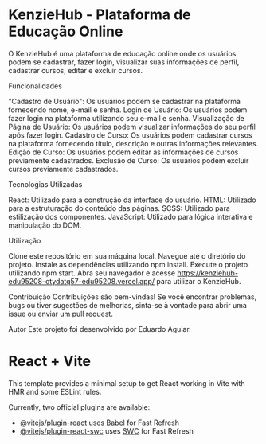 # KenzieHub - Plataforma de Educação Online

O KenzieHub é uma plataforma de educação online onde os usuários podem se cadastrar, fazer login, visualizar suas informações de perfil, cadastrar cursos, editar e excluir cursos.


Funcionalidades

"Cadastro de Usuário": Os usuários podem se cadastrar na plataforma fornecendo nome, e-mail e senha.
Login de Usuário: Os usuários podem fazer login na plataforma utilizando seu e-mail e senha.
Visualização de Página de Usuário: Os usuários podem visualizar informações do seu perfil após fazer login.
Cadastro de Curso: Os usuários podem cadastrar cursos na plataforma fornecendo título, descrição e outras informações relevantes.
Edição de Curso: Os usuários podem editar as informações de cursos previamente cadastrados.
Exclusão de Curso: Os usuários podem excluir cursos previamente cadastrados.


Tecnologias Utilizadas

React: Utilizado para a construção da interface do usuário.
HTML: Utilizado para a estruturação do conteúdo das páginas.
SCSS: Utilizado para estilização dos componentes.
JavaScript: Utilizado para lógica interativa e manipulação do DOM.


Utilização

Clone este repositório em sua máquina local.
Navegue até o diretório do projeto.
Instale as dependências utilizando npm install.
Execute o projeto utilizando npm start.
Abra seu navegador e acesse https://kenziehub-edu95208-otydatq57-edu95208.vercel.app/ para utilizar o KenzieHub.

Contribuição
Contribuições são bem-vindas! Se você encontrar problemas, bugs ou tiver sugestões de melhorias, sinta-se à vontade para abrir uma issue ou enviar um pull request.

Autor
Este projeto foi desenvolvido por Eduardo Aguiar.

# React + Vite

This template provides a minimal setup to get React working in Vite with HMR and some ESLint rules.

Currently, two official plugins are available:

- [@vitejs/plugin-react](https://github.com/vitejs/vite-plugin-react/blob/main/packages/plugin-react/README.md) uses [Babel](https://babeljs.io/) for Fast Refresh
- [@vitejs/plugin-react-swc](https://github.com/vitejs/vite-plugin-react-swc) uses [SWC](https://swc.rs/) for Fast Refresh
